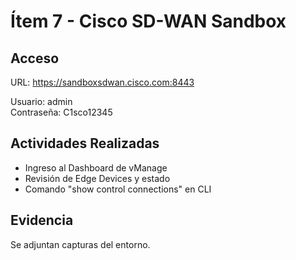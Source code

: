# Ítem 7 - Cisco SD-WAN Sandbox

## Acceso
URL: https://sandboxsdwan.cisco.com:8443

Usuario: admin  
Contraseña: C1sco12345

## Actividades Realizadas
- Ingreso al Dashboard de vManage
- Revisión de Edge Devices y estado
- Comando "show control connections" en CLI

## Evidencia
Se adjuntan capturas del entorno.

